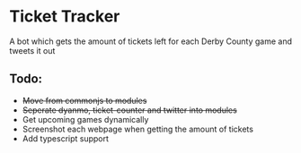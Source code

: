# Ticket Tracker

A bot which gets the amount of tickets left for each Derby County game and tweets it out

## Todo:
-  ~~Move from commonjs to modules~~
-  ~~Seperate dyanmo, ticket-counter and twitter into modules~~
-  Get upcoming games dynamically
-  Screenshot each webpage when getting the amount of tickets
-  Add typescript support
